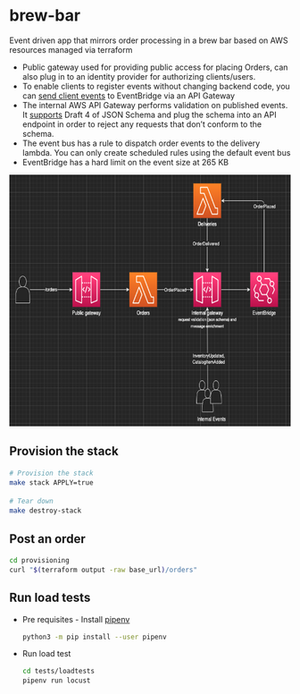 # brew-bar

Event driven app that mirrors order processing in a brew bar based on AWS resources managed via terraform

- Public gateway used for providing public access for placing Orders, can also plug in to an identity provider for authorizing clients/users.
- To enable clients to register events without changing backend code, you can [send client events](https://aws.amazon.com/blogs/compute/capturing-client-events-using-amazon-api-gateway-and-amazon-eventbridge/) to EventBridge via an API Gateway
- The internal AWS API Gateway performs validation on published events. It [supports](https://docs.aws.amazon.com/apigateway/latest/developerguide/models-mappings.html#models-mappings-models) Draft 4 of JSON Schema and plug the schema into an API endpoint in order to reject any requests that don’t conform to the schema.
- The event bus has a rule to dispatch order events to the delivery lambda. You can only create scheduled rules using the default event bus
- EventBridge has a hard limit on the event size at 265 KB

<img src="./architecture.png" title="Event Driven Architecture" height="450" width="800"/>

## Provision the stack

```sh
# Provision the stack
make stack APPLY=true

# Tear down
make destroy-stack
```

## Post an order

```sh
cd provisioning
curl "$(terraform output -raw base_url)/orders"
```

## Run load tests

- Pre requisites - Install [pipenv](https://packaging.python.org/en/latest/tutorials/managing-dependencies/)

    ```sh
    python3 -m pip install --user pipenv
    ```

- Run load test
  
    ```sh
    cd tests/loadtests
    pipenv run locust
    ```

